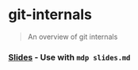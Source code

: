 # git-internals

> An overview of git internals

### [Slides](slides.md) - Use with `mdp slides.md`
